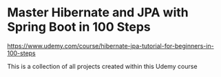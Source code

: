 # Master Hibernate and JPA with Spring Boot in 100 Steps
https://www.udemy.com/course/hibernate-jpa-tutorial-for-beginners-in-100-steps

This is a collection of all projects created within this Udemy course
